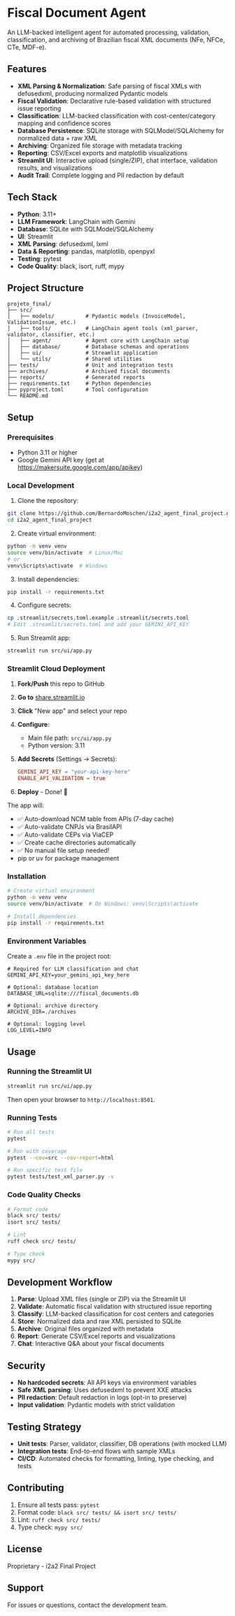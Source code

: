 # Fiscal Document Agent

An LLM-backed intelligent agent for automated processing, validation, classification, and archiving of Brazilian fiscal XML documents (NFe, NFCe, CTe, MDF-e).

## Features

- **XML Parsing & Normalization**: Safe parsing of fiscal XMLs with defusedxml, producing normalized Pydantic models
- **Fiscal Validation**: Declarative rule-based validation with structured issue reporting
- **Classification**: LLM-backed classification with cost-center/category mapping and confidence scores
- **Database Persistence**: SQLite storage with SQLModel/SQLAlchemy for normalized data + raw XML
- **Archiving**: Organized file storage with metadata tracking
- **Reporting**: CSV/Excel exports and matplotlib visualizations
- **Streamlit UI**: Interactive upload (single/ZIP), chat interface, validation results, and visualizations
- **Audit Trail**: Complete logging and PII redaction by default

## Tech Stack

- **Python**: 3.11+
- **LLM Framework**: LangChain with Gemini
- **Database**: SQLite with SQLModel/SQLAlchemy
- **UI**: Streamlit
- **XML Parsing**: defusedxml, lxml
- **Data & Reporting**: pandas, matplotlib, openpyxl
- **Testing**: pytest
- **Code Quality**: black, isort, ruff, mypy

## Project Structure

```
projeto_final/
├── src/
│   ├── models/          # Pydantic models (InvoiceModel, ValidationIssue, etc.)
│   ├── tools/           # LangChain agent tools (xml_parser, validator, classifier, etc.)
│   ├── agent/           # Agent core with LangChain setup
│   ├── database/        # Database schemas and operations
│   ├── ui/              # Streamlit application
│   └── utils/           # Shared utilities
├── tests/               # Unit and integration tests
├── archives/            # Archived fiscal documents
├── reports/             # Generated reports
├── requirements.txt     # Python dependencies
├── pyproject.toml       # Tool configuration
└── README.md
```

## Setup

### Prerequisites

- Python 3.11 or higher
- Google Gemini API key (get at https://makersuite.google.com/app/apikey)

### Local Development

1. Clone the repository:
```bash
git clone https://github.com/BernardoMoschen/i2a2_agent_final_project.git
cd i2a2_agent_final_project
```

2. Create virtual environment:
```bash
python -m venv venv
source venv/bin/activate  # Linux/Mac
# or
venv\Scripts\activate  # Windows
```

3. Install dependencies:
```bash
pip install -r requirements.txt
```

4. Configure secrets:
```bash
cp .streamlit/secrets.toml.example .streamlit/secrets.toml
# Edit .streamlit/secrets.toml and add your GEMINI_API_KEY
```

5. Run Streamlit app:
```bash
streamlit run src/ui/app.py
```

### Streamlit Cloud Deployment

1. **Fork/Push** this repo to GitHub

2. **Go to** [share.streamlit.io](https://share.streamlit.io)

3. **Click** "New app" and select your repo

4. **Configure**:
   - Main file path: `src/ui/app.py`
   - Python version: 3.11

5. **Add Secrets** (Settings → Secrets):
   ```toml
   GEMINI_API_KEY = "your-api-key-here"
   ENABLE_API_VALIDATION = true
   ```

6. **Deploy** - Done! 🚀

The app will:
- ✅ Auto-download NCM table from APIs (7-day cache)
- ✅ Auto-validate CNPJs via BrasilAPI  
- ✅ Auto-validate CEPs via ViaCEP
- ✅ Create cache directories automatically
- ✅ No manual file setup needed!
- pip or uv for package management

### Installation

```bash
# Create virtual environment
python -m venv venv
source venv/bin/activate  # On Windows: venv\Scripts\activate

# Install dependencies
pip install -r requirements.txt
```

### Environment Variables

Create a `.env` file in the project root:

```env
# Required for LLM classification and chat
GEMINI_API_KEY=your_gemini_api_key_here

# Optional: database location
DATABASE_URL=sqlite:///fiscal_documents.db

# Optional: archive directory
ARCHIVE_DIR=./archives

# Optional: logging level
LOG_LEVEL=INFO
```

## Usage

### Running the Streamlit UI

```bash
streamlit run src/ui/app.py
```

Then open your browser to `http://localhost:8501`.

### Running Tests

```bash
# Run all tests
pytest

# Run with coverage
pytest --cov=src --cov-report=html

# Run specific test file
pytest tests/test_xml_parser.py -v
```

### Code Quality Checks

```bash
# Format code
black src/ tests/
isort src/ tests/

# Lint
ruff check src/ tests/

# Type check
mypy src/
```

## Development Workflow

1. **Parse**: Upload XML files (single or ZIP) via the Streamlit UI
2. **Validate**: Automatic fiscal validation with structured issue reporting
3. **Classify**: LLM-backed classification for cost centers and categories
4. **Store**: Normalized data and raw XML persisted to SQLite
5. **Archive**: Original files organized with metadata
6. **Report**: Generate CSV/Excel reports and visualizations
7. **Chat**: Interactive Q&A about your fiscal documents

## Security

- **No hardcoded secrets**: All API keys via environment variables
- **Safe XML parsing**: Uses defusedxml to prevent XXE attacks
- **PII redaction**: Default redaction in logs (opt-in to preserve)
- **Input validation**: Pydantic models with strict validation

## Testing Strategy

- **Unit tests**: Parser, validator, classifier, DB operations (with mocked LLM)
- **Integration tests**: End-to-end flows with sample XMLs
- **CI/CD**: Automated checks for formatting, linting, type checking, and tests

## Contributing

1. Ensure all tests pass: `pytest`
2. Format code: `black src/ tests/ && isort src/ tests/`
3. Lint: `ruff check src/ tests/`
4. Type check: `mypy src/`

## License

Proprietary - i2a2 Final Project

## Support

For issues or questions, contact the development team.
